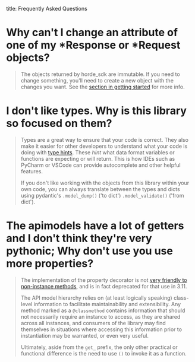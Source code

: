 title: Frequently Asked Questions

# Why can't I change an attribute of one of my \*Response or \*Request objects?

> The objects returned by horde_sdk are immutable. If you need to change
> something, you'll need to create a new object with the changes you
> want. See the [section in getting started](../getting_started/#faux-immutability-or-why-cant-i-change-this-attribute) for more info.

# I don't like types. Why is this library so focused on them?

> Types are a great way to ensure that your code is correct. They also
> make it easier for other developers to understand what your code is
> doing with [type
> hints](https://docs.python.org/3/library/typing.html). These *hint*
> what data format variables or functions are expecting or will
> return. This is how IDEs such as PyCharm or VSCode can provide
> autocomplete and other helpful features.
>
> If you don't like working with the objects from this library within
> your own code, you can always translate between the types and dicts using
> pydantic's `.model_dump()` ('to dict') `.model_validate()` ('from dict').

# The apimodels have a lot of getters and I don't think they're very pythonic; Why don't use you use more properties?

> The implementation of the property decorator is not [very friendly to non-instance methods](https://bugs.python.org/issue45356), and is in fact deprecated for that use in 3.11.
>
> The API model hierarchy relies on (at least logically speaking) class-level
> information to facilitate maintainability and extensibility. Any method
> marked as a `@classmethod` contains information that should not necessarily
> require an instance to access, as they are shared across all instances,
> and consumers of the library may find themselves in situations where
> accessing this information prior to instantiation may be warranted, or even
> very useful.
>
> Ultimately, aside from the `get_` prefix, the only other practical or
> functional difference is the need to use `()` to invoke it as a function.
